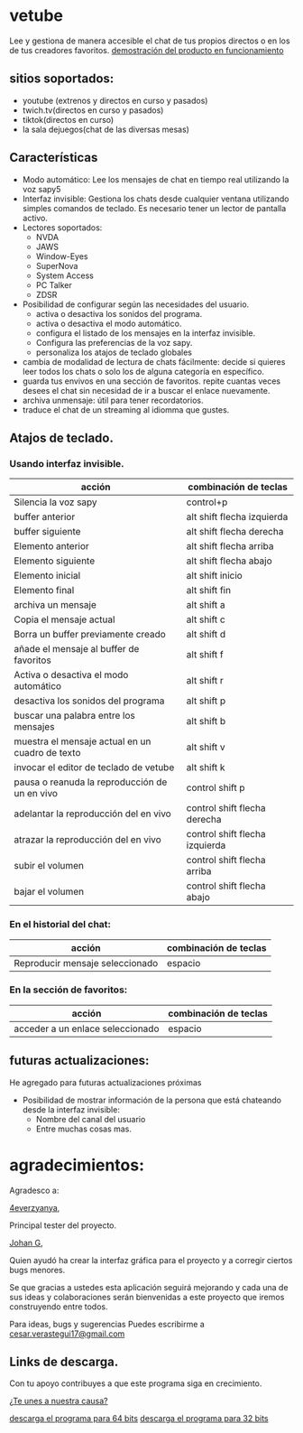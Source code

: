 # vetube
Lee y gestiona de manera accesible el chat de tus propios directos o en los de tus creadores favoritos.
[demostración del producto en funcionamiento](https://youtu.be/4XawJoBymPs)
## sitios soportados:
- youtube (extrenos y directos en curso y pasados)
- twich.tv(directos en curso y pasados)
- tiktok(directos en curso)
- la sala dejuegos(chat de las diversas mesas)
## Características
- Modo automático: Lee los mensajes de chat en tiempo real utilizando la voz sapy5
- Interfaz invisible: Gestiona los chats desde cualquier ventana utilizando simples comandos de teclado. Es necesario tener un lector de pantalla activo.
- Lectores soportados:
  - NVDA
  - JAWS
  - Window-Eyes
  - SuperNova
  - System Access
  - PC Talker
  - ZDSR
- Posibilidad de configurar según las necesidades del usuario.
  - activa o desactiva los sonidos del programa.
  - activa o desactiva el modo automático. 
  - configura el listado de los mensajes en la interfaz invisible.
  - Configura las preferencias de la voz sapy.
  - personaliza los atajos de teclado globales
- cambia de modalidad de lectura de chats fácilmente: decide si quieres leer todos los chats o solo los de alguna categoría en específico.
- guarda tus envivos en una sección de favoritos. repite cuantas veces  desees el chat sin necesidad de ir a buscar el enlace nuevamente.
- archiva unmensaje: útil para tener recordatorios.
- traduce el chat de un streaming al idiomma que  gustes.

## Atajos de teclado.
### Usando interfaz invisible.
| acción                    | combinación de teclas |
| ------------------------- | ----------- |
| Silencia la voz sapy      | control+p           |
| buffer anterior      | alt shift flecha izquierda            |
| buffer siguiente      | alt shift flecha derecha            |
| Elemento anterior      | alt shift flecha arriba           |
| Elemento siguiente      | alt shift flecha abajo           |
| Elemento inicial      | alt shift inicio           |
| Elemento final      | alt shift fin           |
| archiva un mensaje      | alt shift a           |
| Copia el mensaje actual      | alt shift c           |
| Borra un buffer previamente creado      | alt shift d           |
| añade el mensaje al buffer de favoritos      | alt shift f           |
| Activa o desactiva el modo automático      | alt shift r           |
| desactiva los sonidos del programa      | alt shift p           |
| buscar una palabra entre  los mensajes      | alt shift b           |
| muestra el mensaje actual en un cuadro de texto      | alt shift v           |
| invocar el editor de teclado de vetube      | alt shift k           |
| pausa o reanuda la reproducción de un en vivo      | control shift p           |
| adelantar la reproducción del en vivo      | control shift flecha derecha           |
| atrazar la reproducción del en vivo      | control shift flecha izquierda           |
| subir el volumen      | control shift flecha arriba           |
| bajar el volumen      | control shift flecha abajo           |

### En el historial  del chat:
| acción                    | combinación de teclas |
| ------------------------- | ----------- |
| Reproducir mensaje seleccionado      | espacio           |

### En la sección de favoritos:
| acción                    | combinación de teclas |
| ------------------------- | ----------- |
| acceder a un enlace seleccionado      | espacio           |

## futuras actualizaciones:
He agregado para  futuras actualizaciones próximas
- Posibilidad de mostrar información de la persona que está chateando desde la interfaz invisible:
  - Nombre del canal del usuario
  - Entre muchas cosas mas.

# agradecimientos:
Agradesco a:

[4everzyanya](https://www.youtube.com/c/4everzyanya/),

Principal tester del proyecto.

[Johan G](https://github.com/JohanAnim),

Quien ayudó  ha crear la interfaz gráfica para el proyecto y a corregir  ciertos bugs menores.

Se que gracias a ustedes esta aplicación seguirá mejorando y cada una de sus ideas y colaboraciones serán bienvenidas a este proyecto que iremos construyendo entre todos.

Para ideas, bugs y sugerencias Puedes escribirme a 
cesar.verastegui17@gmail.com
## Links de descarga.
Con tu apoyo contribuyes a que este programa siga en crecimiento.

[¿Te unes a nuestra causa?](https://www.paypal.com/donate/?hosted_button_id=5ZV23UDDJ4C5U)

[descarga el programa para 64 bits](https://github.com/metalalchemist/VeTube/releases/download/v3.2/VeTube-x64.zip)
[descarga el programa para 32 bits](https://github.com/metalalchemist/VeTube/releases/download/v3.2/VeTube-x86.zip)
